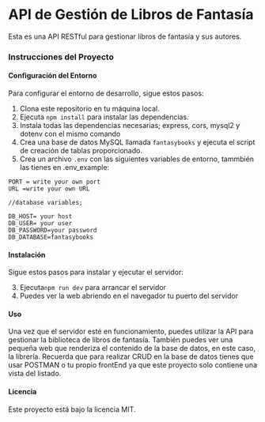 # API de Gestión de Libros de Fantasía

Esta es una API RESTful para gestionar libros de fantasía y sus autores.

### Instrucciones del Proyecto

#### Configuración del Entorno
Para configurar el entorno de desarrollo, sigue estos pasos:

1. Clona este repositorio en tu máquina local.
2. Ejecuta `npm install` para instalar las dependencias.
3. Instala todas las dependencias necesarias; express, cors, mysql2 y dotenv con el mismo comando
4. Crea una base de datos MySQL llamada `fantasybooks` y ejecuta el script de creación de tablas proporcionado.
4. Crea un archivo `.env` con las siguientes variables de entorno, tammbién las tienes en .env_example:

```dotenv
PORT = write your own port
URL =write your own URL

//database variables;

DB_HOST= your host
DB_USER= your user
DB_PASSWORD=your password
DB_DATABASE=fantasybooks

```

#### Instalación
Sigue estos pasos para instalar y ejecutar el servidor:

3. Ejecuta`npm run dev` para arrancar el servidor
4. Puedes ver la web abriendo en el navegador tu puerto del servidor


#### Uso
Una vez que el servidor esté en funcionamiento, puedes utilizar la API para gestionar la biblioteca de libros de fantasía. También puedes ver una pequeña web que renderiza el contenido de la base de datos, en este caso, la librería.
Recuerda que para realizar CRUD en la base de datos tienes que usar POSTMAN o tu propio frontEnd ya que este proyecto solo contiene una vista del listado.


#### Licencia
Este proyecto está bajo la licencia MIT.
